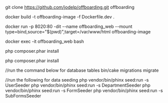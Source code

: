 git clone https://github.com/jodelp/offboarding.git offboarding

docker build -t offboarding-image -f Dockerfile.dev .

docker run -p 8020:80 -dit --name offboarding_web --mount type=bind,source="$(pwd)",target=/var/www/html offboarding-image

docker exec -it offboarding_web bash

php composer.phar install

php composer.phar install


//run the command below for database tables
bin/cake migrations migrate

//run the following for data seeding
php vendor/bin/phinx seed:run -s UserSeeder
php vendor/bin/phinx seed:run -s DepartmentSeeder
php vendor/bin/phinx seed:run -s FormSeeder
php vendor/bin/phinx seed:run -s SubFormsSeeder
